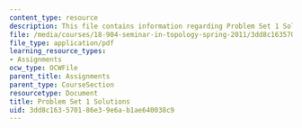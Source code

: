```yaml
---
content_type: resource
description: This file contains information regarding Problem Set 1 Solutions.
file: /media/courses/18-904-seminar-in-topology-spring-2011/3dd8c163570186e39e6ab1ae640038c9_MIT18_904S11_soln1.pdf
file_type: application/pdf
learning_resource_types:
- Assignments
ocw_type: OCWFile
parent_title: Assignments
parent_type: CourseSection
resourcetype: Document
title: Problem Set 1 Solutions
uid: 3dd8c163-5701-86e3-9e6a-b1ae640038c9
---
```

